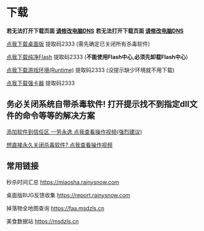 # 下载

**若无法打开下载页面 [请修改电脑DNS](https://www.bilibili.com/video/BV1bY411z7u1/)**
**若无法打开下载页面 [请修改电脑DNS](https://www.bilibili.com/video/BV1bY411z7u1/)**

[点我下载桌面版](https://rainy.lanzoul.com/b048nro4b) 提取码2333 (需先确定已关闭所有杀毒软件)

[点我下载纯净Flash](https://rainyy.lanzoul.com/ixPci1ictx6f) 提取码2333 (**不能使用Flash中心,必须先卸载Flash中心**)

[点我下载游戏环境(Runtime)](https://rainyy.lanzoul.com/iTsTi1lzg0qf) 提取码2333  (没提示缺少环境就不用下载)

[点我下载强卡器](https://rainyy.lanzoul.com/b00efpw8vc) 提取码2333

## 务必关闭系统自带杀毒软件! 打开提示找不到指定dll文件的命令等等的解决方案

[添加软件到信任区 一劳永逸 点我查看操作视频(强烈建议)](https://www.bilibili.com/video/BV1vz4y1U7Pm)

[想直接永久关闭杀毒软件? 点我查看操作视频](https://www.bilibili.com/video/BV15v4y1X7kw)


## 常用链接

秒杀时间汇总 https://miaosha.rainysnow.com

桌面版BUG反馈收集 https://report.rainysnow.com

掉落物全地图查询 https://faa.msdzls.cn

美食数据站 https://msdzls.cn